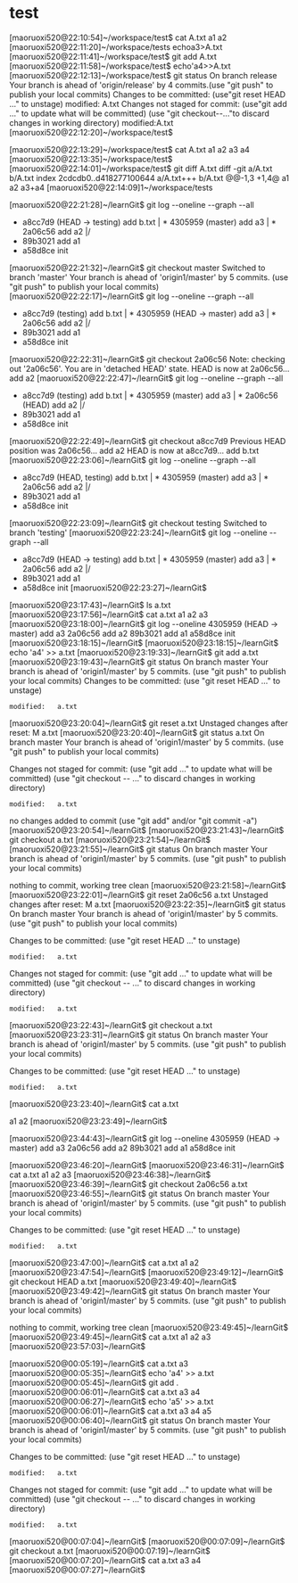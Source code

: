 # test
[maoruoxi520@22:10:54]~/workspace/test$ cat A.txt a1
a2
[maoruoxi520@22:11:20]~/workspace/tests echoa3>A.txt
[maoruoxi520@22:11:41]~/workspace/test$ git add A.txt
[maoruoxi520@22:11:58]~/workspace/test$ echo'a4>>A.txt
[maoruoxi520@22:12:13]~/workspace/test$ git status
 On branch release
Your branch is ahead of 'origin/release' by 4 commits.(use "git push" to publish your local commits)
Changes to be committed:
(use"git reset HEAD <file>..." to unstage)
modified: A.txt
Changes not staged for commit:
(use"git add <file>..." to update what will be committed)
(use "git checkout--<file>..."to discard changes in working directory)
modified:A.txt
[maoruoxi520@22:12:20]~/workspace/test$ 

[maoruoxi520@22:13:29]~/workspace/test$ cat A.txt 
a1 
a2 
a3
 a4
[maoruoxi520@22:13:35]~/workspace/test$ 
[maoruoxi520@22:14:01]~/workspace/test$ git diff A.txt diff -git a/A.txt b/A.txt index 2cdcdb0..d418277100644 a/A.txt+++ b/A.txt
@@-1,3 +1,4@ a1 a2 a3+a4
[maoruoxi520@22:14:09]1~/workspace/tests 

[maoruoxi520@22:21:28]~/learnGit$  git log --oneline --graph --all
* a8cc7d9 (HEAD -> testing) add b.txt
| * 4305959 (master) add a3
| * 2a06c56 add a2
|/  
* 89b3021 add a1
* a58d8ce init
 
 
[maoruoxi520@22:21:32]~/learnGit$ git checkout master 
Switched to branch 'master'
Your branch is ahead of 'origin1/master' by 5 commits.
  (use "git push" to publish your local commits)
[maoruoxi520@22:22:17]~/learnGit$  git log --oneline --graph --all
* a8cc7d9 (testing) add b.txt
| * 4305959 (HEAD -> master) add a3
| * 2a06c56 add a2
|/  
* 89b3021 add a1
* a58d8ce init
 
 
[maoruoxi520@22:22:31]~/learnGit$ git checkout 2a06c56
Note: checking out '2a06c56'.
You are in 'detached HEAD' state.
HEAD is now at 2a06c56... add a2
[maoruoxi520@22:22:47]~/learnGit$  git log --oneline --graph --all
* a8cc7d9 (testing) add b.txt
| * 4305959 (master) add a3
| * 2a06c56 (HEAD) add a2
|/  
* 89b3021 add a1
* a58d8ce init
 
[maoruoxi520@22:22:49]~/learnGit$ git checkout a8cc7d9
Previous HEAD position was 2a06c56... add a2
HEAD is now at a8cc7d9... add b.txt
[maoruoxi520@22:23:06]~/learnGit$  git log --oneline --graph --all
* a8cc7d9 (HEAD, testing) add b.txt
| * 4305959 (master) add a3
| * 2a06c56 add a2
|/  
* 89b3021 add a1
* a58d8ce init
 
[maoruoxi520@22:23:09]~/learnGit$ git checkout testing
Switched to branch 'testing'
[maoruoxi520@22:23:24]~/learnGit$  git log --oneline --graph --all
* a8cc7d9 (HEAD -> testing) add b.txt
| * 4305959 (master) add a3
| * 2a06c56 add a2
|/  
* 89b3021 add a1
* a58d8ce init
[maoruoxi520@22:23:27]~/learnGit$

[maoruoxi520@23:17:43]~/learnGit$ ls
a.txt
[maoruoxi520@23:17:56]~/learnGit$ cat a.txt 
a1
a2
a3
[maoruoxi520@23:18:00]~/learnGit$ git log --oneline
4305959 (HEAD -> master) add a3
2a06c56 add a2
89b3021 add a1
a58d8ce init
[maoruoxi520@23:18:15]~/learnGit$
[maoruoxi520@23:18:15]~/learnGit$ echo 'a4' >> a.txt 
[maoruoxi520@23:19:33]~/learnGit$ git add a.txt 
[maoruoxi520@23:19:43]~/learnGit$ git status 
On branch master
Your branch is ahead of 'origin1/master' by 5 commits.
  (use "git push" to publish your local commits)
Changes to be committed:
  (use "git reset HEAD <file>..." to unstage)
 
	modified:   a.txt
 
[maoruoxi520@23:20:04]~/learnGit$ git reset a.txt 
Unstaged changes after reset:
M	a.txt
[maoruoxi520@23:20:40]~/learnGit$ git status a.txt 
On branch master
Your branch is ahead of 'origin1/master' by 5 commits.
  (use "git push" to publish your local commits)
 
Changes not staged for commit:
  (use "git add <file>..." to update what will be committed)
  (use "git checkout -- <file>..." to discard changes in working directory)
 
	modified:   a.txt
 
no changes added to commit (use "git add" and/or "git commit -a")
[maoruoxi520@23:20:54]~/learnGit$ 
[maoruoxi520@23:21:43]~/learnGit$ git checkout a.txt 
[maoruoxi520@23:21:54]~/learnGit$ 
[maoruoxi520@23:21:55]~/learnGit$ git status
On branch master
Your branch is ahead of 'origin1/master' by 5 commits.
  (use "git push" to publish your local commits)
 
nothing to commit, working tree clean
[maoruoxi520@23:21:58]~/learnGit$ 
[maoruoxi520@23:22:01]~/learnGit$ git  reset  2a06c56 a.txt 
Unstaged changes after reset:
M	a.txt
[maoruoxi520@23:22:35]~/learnGit$ git status
On branch master
Your branch is ahead of 'origin1/master' by 5 commits.
  (use "git push" to publish your local commits)
 
Changes to be committed:
  (use "git reset HEAD <file>..." to unstage)
 
	modified:   a.txt
 
Changes not staged for commit:
  (use "git add <file>..." to update what will be committed)
  (use "git checkout -- <file>..." to discard changes in working directory)
 
	modified:   a.txt
 
[maoruoxi520@23:22:43]~/learnGit$ git checkout a.txt 
[maoruoxi520@23:23:31]~/learnGit$ git status
On branch master
Your branch is ahead of 'origin1/master' by 5 commits.
  (use "git push" to publish your local commits)
 
Changes to be committed:
  (use "git reset HEAD <file>..." to unstage)
 
	modified:   a.txt
 
[maoruoxi520@23:23:40]~/learnGit$ cat a.txt 
 
a1
a2
[maoruoxi520@23:23:49]~/learnGit$


[maoruoxi520@23:44:43]~/learnGit$ git log --oneline
4305959 (HEAD -> master) add a3
2a06c56 add a2
89b3021 add a1
a58d8ce init
 
[maoruoxi520@23:46:20]~/learnGit$ 
[maoruoxi520@23:46:31]~/learnGit$ cat a.txt 
a1
a2
a3
[maoruoxi520@23:46:38]~/learnGit$ 
[maoruoxi520@23:46:39]~/learnGit$ git checkout 2a06c56 a.txt 
[maoruoxi520@23:46:55]~/learnGit$ git status
On branch master
Your branch is ahead of 'origin1/master' by 5 commits.
  (use "git push" to publish your local commits)
 
Changes to be committed:
  (use "git reset HEAD <file>..." to unstage)
 
	modified:   a.txt
 
[maoruoxi520@23:47:00]~/learnGit$ cat a.txt 
a1
a2
[maoruoxi520@23:47:54]~/learnGit$ 
[maoruoxi520@23:49:12]~/learnGit$ git checkout HEAD  a.txt 
[maoruoxi520@23:49:40]~/learnGit$ 
[maoruoxi520@23:49:42]~/learnGit$ git status
On branch master
Your branch is ahead of 'origin1/master' by 5 commits.
  (use "git push" to publish your local commits)
 
nothing to commit, working tree clean
[maoruoxi520@23:49:45]~/learnGit$ 
[maoruoxi520@23:49:45]~/learnGit$ cat a.txt 
a1
a2
a3
[maoruoxi520@23:57:03]~/learnGit$


[maoruoxi520@00:05:19]~/learnGit$ cat a.txt 
a3
[maoruoxi520@00:05:35]~/learnGit$ echo 'a4' >> a.txt 
[maoruoxi520@00:05:45]~/learnGit$ git add .
[maoruoxi520@00:06:01]~/learnGit$ cat a.txt 
a3
a4
[maoruoxi520@00:06:27]~/learnGit$ echo 'a5' >> a.txt 
[maoruoxi520@00:06:01]~/learnGit$ cat a.txt 
a3
a4
a5
[maoruoxi520@00:06:40]~/learnGit$ git status
On branch master
Your branch is ahead of 'origin1/master' by 5 commits.
  (use "git push" to publish your local commits)
 
Changes to be committed:
  (use "git reset HEAD <file>..." to unstage)
 
	modified:   a.txt
 
Changes not staged for commit:
  (use "git add <file>..." to update what will be committed)
  (use "git checkout -- <file>..." to discard changes in working directory)
 
	modified:   a.txt
 
[maoruoxi520@00:07:04]~/learnGit$ 
[maoruoxi520@00:07:09]~/learnGit$ git checkout a.txt 
[maoruoxi520@00:07:19]~/learnGit$ 
[maoruoxi520@00:07:20]~/learnGit$ cat a.txt 
a3
a4
[maoruoxi520@00:07:27]~/learnGit$
